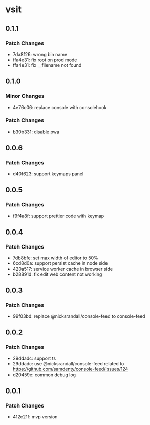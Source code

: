 # vsit

## 0.1.1

### Patch Changes

- 7da8f26: wrong bin name
- ffa4e31: fix root on prod mode
- ffa4e31: fix \_\_filename not found

## 0.1.0

### Minor Changes

- 4e76c06: replace console with consolehook

### Patch Changes

- b30b331: disable pwa

## 0.0.6

### Patch Changes

- d40f623: support keymaps panel

## 0.0.5

### Patch Changes

- f9f4a8f: support prettier code with keymap

## 0.0.4

### Patch Changes

- 7db8bfe: set max width of editor to 50%
- 6cd8d0a: support persist cache in node side
- 420a517: service worker cache in browser side
- b28891d: fix edit web content not working

## 0.0.3

### Patch Changes

- 99f03bd: replace @nicksrandall/console-feed to console-feed

## 0.0.2

### Patch Changes

- 29ddadc: support ts
- 29ddadc: use @nicksrandall/console-feed related to https://github.com/samdenty/console-feed/issues/124
- d20459e: common debug log

## 0.0.1

### Patch Changes

- 412c21f: mvp version
